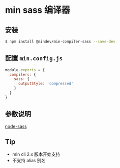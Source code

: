 # min sass 编译器

## 安装

``` bash
$ npm install @mindev/min-compiler-sass --save-dev
```


## 配置 `min.config.js`

``` js
module.exports = {
  compilers: {
    sass: {
      outputStyle: 'compressed'
    }
  }
}
```

## 参数说明

[node-sass](https://github.com/sass/node-sass)

## Tip

- min cli 2.x 版本开始支持
- 不支持 alias 别名
